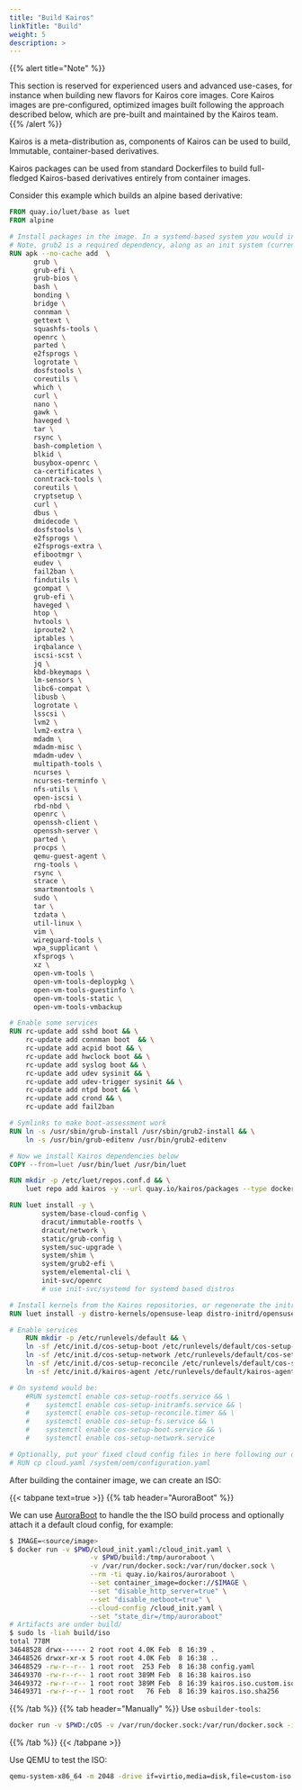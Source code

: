 ```yaml
---
title: "Build Kairos"
linkTitle: "Build"
weight: 5
description: >
---
```


{{% alert title="Note" %}}

This section is reserved for experienced users and advanced use-cases, for instance when building new flavors for Kairos core images. 
Core Kairos images are pre-configured, optimized images built following the approach described below, which are pre-built and maintained by the Kairos team.
{{% /alert %}}

Kairos is a meta-distribution as, components of Kairos can be used to build, Immutable, container-based derivatives.

Kairos packages can be used from standard Dockerfiles to build full-fledged Kairos-based derivatives entirely from container images. 

Consider this example which builds an alpine based derivative:

```Dockerfile
FROM quay.io/luet/base as luet
FROM alpine

# Install packages in the image. In a systemd-based system you would install systemd instead of openrc.
# Note, grub2 is a required dependency, along as an init system (currently openRC and systemd are supported)
RUN apk --no-cache add  \
      grub \
      grub-efi \
      grub-bios \
      bash \
      bonding \
      bridge \
      connman \
      gettext \
      squashfs-tools \
      openrc \
      parted \
      e2fsprogs \
      logrotate \
      dosfstools \
      coreutils \
      which \
      curl \
      nano \
      gawk \
      haveged \
      tar \
      rsync \
      bash-completion \
      blkid \
      busybox-openrc \
      ca-certificates \
      conntrack-tools \
      coreutils \
      cryptsetup \
      curl \
      dbus \
      dmidecode \
      dosfstools \
      e2fsprogs \
      e2fsprogs-extra \
      efibootmgr \
      eudev \
      fail2ban \
      findutils \
      gcompat \
      grub-efi \
      haveged \
      htop \
      hvtools \
      iproute2 \
      iptables \
      irqbalance \
      iscsi-scst \
      jq \
      kbd-bkeymaps \
      lm-sensors \
      libc6-compat \
      libusb \
      logrotate \
      lsscsi \
      lvm2 \
      lvm2-extra \
      mdadm \
      mdadm-misc \
      mdadm-udev \
      multipath-tools \
      ncurses \
      ncurses-terminfo \
      nfs-utils \
      open-iscsi \
      rbd-nbd \
      openrc \
      openssh-client \
      openssh-server \
      parted \
      procps \
      qemu-guest-agent \
      rng-tools \
      rsync \
      strace \
      smartmontools \
      sudo \
      tar \
      tzdata \
      util-linux \
      vim \
      wireguard-tools \
      wpa_supplicant \
      xfsprogs \
      xz \
      open-vm-tools \
      open-vm-tools-deploypkg \
      open-vm-tools-guestinfo \
      open-vm-tools-static \
      open-vm-tools-vmbackup

# Enable some services
RUN rc-update add sshd boot && \
    rc-update add connman boot  && \
    rc-update add acpid boot && \
    rc-update add hwclock boot && \
    rc-update add syslog boot && \
    rc-update add udev sysinit && \
    rc-update add udev-trigger sysinit && \
    rc-update add ntpd boot && \
    rc-update add crond && \
    rc-update add fail2ban

# Symlinks to make boot-assessment work
RUN ln -s /usr/sbin/grub-install /usr/sbin/grub2-install && \
    ln -s /usr/bin/grub-editenv /usr/bin/grub2-editenv

# Now we install Kairos dependencies below
COPY --from=luet /usr/bin/luet /usr/bin/luet

RUN mkdir -p /etc/luet/repos.conf.d && \
    luet repo add kairos -y --url quay.io/kairos/packages --type docker

RUN luet install -y \
        system/base-cloud-config \
        dracut/immutable-rootfs \
        dracut/network \
        static/grub-config \
        system/suc-upgrade \
        system/shim \
        system/grub2-efi \
        system/elemental-cli \
        init-svc/openrc
        # use init-svc/systemd for systemd based distros

# Install kernels from the Kairos repositories, or regenerate the initrd with dracut
RUN luet install -y distro-kernels/opensuse-leap distro-initrd/opensuse-leap

# Enable services
    RUN mkdir -p /etc/runlevels/default && \
    ln -sf /etc/init.d/cos-setup-boot /etc/runlevels/default/cos-setup-boot  && \
    ln -sf /etc/init.d/cos-setup-network /etc/runlevels/default/cos-setup-network  && \
    ln -sf /etc/init.d/cos-setup-reconcile /etc/runlevels/default/cos-setup-reconcile && \
    ln -sf /etc/init.d/kairos-agent /etc/runlevels/default/kairos-agent

# On systemd would be:
	#RUN systemctl enable cos-setup-rootfs.service && \
	#    systemctl enable cos-setup-initramfs.service && \
	#    systemctl enable cos-setup-reconcile.timer && \
	#    systemctl enable cos-setup-fs.service && \
	#    systemctl enable cos-setup-boot.service && \
	#    systemctl enable cos-setup-network.service

# Optionally, put your fixed cloud config files in here following our docs https://kairos.io/docs/reference/configuration/
# RUN cp cloud.yaml /system/oem/configuration.yaml 
```

After building the container image, we can create an ISO:

{{< tabpane text=true  >}}
{{% tab header="AuroraBoot" %}}

We can use [AuroraBoot](/docs/reference/auroraboot) to handle the the ISO build process and optionally attach it a default cloud config, for example:

```bash
$ IMAGE=<source/image>
$ docker run -v $PWD/cloud_init.yaml:/cloud_init.yaml \
                    -v $PWD/build:/tmp/auroraboot \
                    -v /var/run/docker.sock:/var/run/docker.sock \
                    --rm -ti quay.io/kairos/auroraboot \
                    --set container_image=docker://$IMAGE \
                    --set "disable_http_server=true" \
                    --set "disable_netboot=true" \
                    --cloud-config /cloud_init.yaml \
                    --set "state_dir=/tmp/auroraboot"
# Artifacts are under build/
$ sudo ls -liah build/iso
total 778M
34648528 drwx------ 2 root root 4.0K Feb  8 16:39 .
34648526 drwxr-xr-x 5 root root 4.0K Feb  8 16:38 ..
34648529 -rw-r--r-- 1 root root  253 Feb  8 16:38 config.yaml
34649370 -rw-r--r-- 1 root root 389M Feb  8 16:38 kairos.iso
34649372 -rw-r--r-- 1 root root 389M Feb  8 16:39 kairos.iso.custom.iso
34649371 -rw-r--r-- 1 root root   76 Feb  8 16:39 kairos.iso.sha256
```
{{% /tab %}}
{{% tab header="Manually" %}}
Use `osbuilder-tools`:
```bash
docker run -v $PWD:/cOS -v /var/run/docker.sock:/var/run/docker.sock -i --rm quay.io/kairos/osbuilder-tools:latest --name "custom-iso" --debug build-iso --date=false --local $IMAGE --output /cOS/
```
{{% /tab %}}
{{< /tabpane >}}

Use QEMU to test the ISO:

```bash
qemu-system-x86_64 -m 2048 -drive if=virtio,media=disk,file=custom-iso.iso
```
